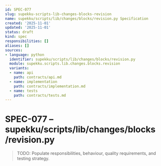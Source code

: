 ```yaml
---
id: SPEC-077
slug: supekku-scripts-lib-changes-blocks-revision
name: supekku/scripts/lib/changes/blocks/revision.py Specification
created: '2025-11-01'
updated: '2025-11-01'
status: draft
kind: spec
responsibilities: []
aliases: []
sources:
- language: python
  identifier: supekku/scripts/lib/changes/blocks/revision.py
  module: supekku.scripts.lib.changes.blocks.revision
  variants:
  - name: api
    path: contracts/api.md
  - name: implementation
    path: contracts/implementation.md
  - name: tests
    path: contracts/tests.md
---
```


# SPEC-077 – supekku/scripts/lib/changes/blocks/revision.py

> TODO: Populate responsibilities, behaviour, quality requirements, and testing strategy.
